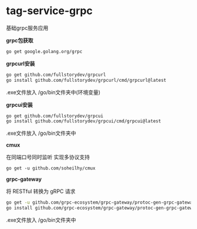 # tag-service-grpc

基础grpc服务应用

**grpc包获取**

```bash
go get google.golang.org/grpc
```

**grpcurl安装**
```bash
go get github.com/fullstorydev/grpcurl
go install github.com/fullstorydev/grpcurl/cmd/grpcurl@latest
```
.exe文件放入 /go/bin文件夹中(环境变量)


**grpcui安装**

```bash
go get github.com/fullstorydev/grpcui
go install github.com/fullstorydev/grpcui/cmd/grpcui@latest
```
.exe文件放入 /go/bin文件夹中

**cmux**

在同端口号同时监听 实现多协议支持
```
go get -u github.com/soheilhy/cmux

```

**grpc-gateway**

将 RESTful 转换为 gRPC 请求
```bash
go get -u github.com/grpc-ecosystem/grpc-gateway/protoc-gen-grpc-gateway
go install github.com/grpc-ecosystem/grpc-gateway/protoc-gen-grpc-gateway
```

.exe文件放入 /go/bin文件夹中